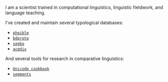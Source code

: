 I am a scientist trained in computational linguistics, linguistic fieldwork, and language teaching.

I've created and maintain several typological databases:

* [`phoible`](https://github.com/phoible/dev)
* [`bdproto`](https://github.com/bdproto/bdproto)
* [`segbo`](https://github.com/segbo-db/segbo)
* [`acqdiv`](https://github.com/acqdiv/acqdiv)

And several tools for research in comparative linguistics:

* [`Unicode cookbook`](https://github.com/unicode-cookbook/)
* [`segments`](https://github.com/cldf/segments)
